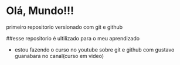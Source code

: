 # Olá, Mundo!!!
 primeiro repositorio versionado com git e github
 
 ##esse repositorio é ultilizado para o meu aprendizado
 * estou fazendo o curso no youtube sobre git e github  com gustavo guanabara no canal(curso em video)
